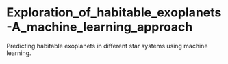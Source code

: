 # Exploration_of_habitable_exoplanets-A_machine_learning_approach
Predicting habitable exoplanets in different star systems using machine learning.
